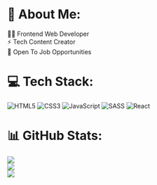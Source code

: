 # 💫 About Me:
👨‍💻 Frontend Web Developer<br>⚡ Tech Content Creator<br>💼 Open To Job Opportunities<br>

# 💻 Tech Stack:
![HTML5](https://img.shields.io/badge/html5-%23E34F26.svg?style=for-the-badge&logo=html5&logoColor=white) ![CSS3](https://img.shields.io/badge/css3-%231572B6.svg?style=for-the-badge&logo=css3&logoColor=white) ![JavaScript](https://img.shields.io/badge/javascript-%23323330.svg?style=for-the-badge&logo=javascript&logoColor=%23F7DF1E) ![SASS](https://img.shields.io/badge/SASS-hotpink.svg?style=for-the-badge&logo=SASS&logoColor=white) ![React](https://img.shields.io/badge/react-%2320232a.svg?style=for-the-badge&logo=react&logoColor=%2361DAFB)
# 📊 GitHub Stats:
![](https://github-readme-stats.vercel.app/api?username=Brave-Gadolinium&theme=dark&hide_border=false&include_all_commits=true&count_private=false)<br/>
![](https://github-readme-streak-stats.herokuapp.com/?user=Brave-Gadolinium&theme=dark&hide_border=false)<br/>
![](https://github-readme-stats.vercel.app/api/top-langs/?username=Brave-Gadolinium&theme=dark&hide_border=false&include_all_commits=false&count_private=false&layout=compact)
